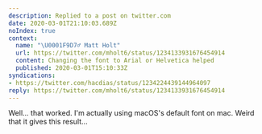 ```yaml
---
description: Replied to a post on twitter.com
date: 2020-03-01T21:10:03.689Z
noIndex: true
context:
  name: "\U0001F9D7‍♂️ Matt Holt"
  url: https://twitter.com/mholt6/status/1234133931676454914
  content: Changing the font to Arial or Helvetica helped
  published: 2020-03-01T15:10:33Z
syndications:
- https://twitter.com/hacdias/status/1234224439144964097
reply: https://twitter.com/mholt6/status/1234133931676454914
---
```


Well... that worked. I'm actually using macOS's default font on mac. Weird that it gives this result...
